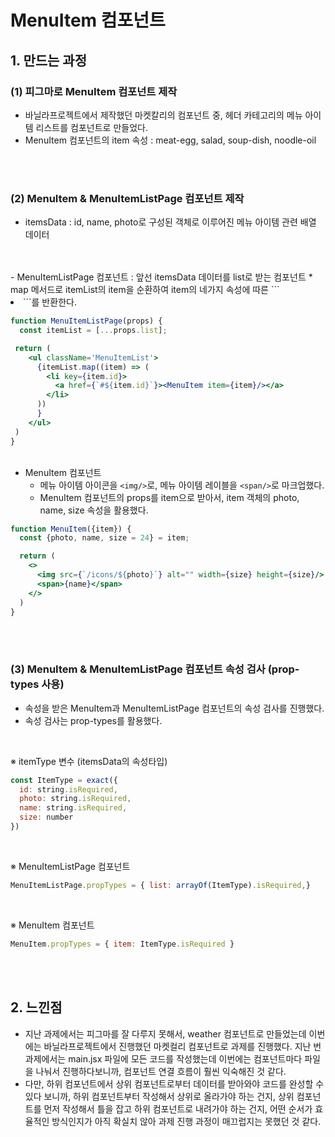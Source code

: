 # MenuItem 컴포넌트
## 1. 만드는 과정
### (1) 피그마로 MenuItem 컴포넌트 제작  
- 바닐라프로젝트에서 제작했던 마켓칼리의 컴포넌트 중, 헤더 카테고리의 메뉴 아이템 리스트를 컴포넌트로 만들었다.
- MenuItem 컴포넌트의 item 속성 : meat-egg, salad, soup-dish, noodle-oil
<br>
<br>

### (2) MenuItem & MenuItemListPage 컴포넌트 제작
- itemsData : id, name, photo로 구성된 객체로 이루어진 메뉴 아이템 관련 배열 데이터
<br>
<br>
- MenuItemListPage 컴포넌트 : 앞선 itemsData 데이터를 list로 받는 컴포넌트    
  * map 메서드로 itemList의 item을 순환하여 item의 네가지 속성에 따른 ```<li/>```를 반환한다. 

``` jsx
function MenuItemListPage(props) {
  const itemList = [...props.list];

 return (
    <ul className='MenuItemList'>
      {itemList.map((item) => (
        <li key={item.id}>
          <a href={`#${item.id}`}><MenuItem item={item}/></a>
        </li> 
      ))
      }
    </ul>
 )
}
```
<br>

* MenuItem 컴포넌트
  * 메뉴 아이템 아이콘을 ```<img/>```로, 메뉴 아이템 레이블을 ```<span/>```로 마크업했다.
  * MenuItem 컴포넌트의 props를 item으로 받아서, item 객체의 photo, name, size 속성을 활용했다. 
``` jsx
function MenuItem({item}) {
  const {photo, name, size = 24} = item;

  return (
    <>
      <img src={`/icons/${photo}`} alt="" width={size} height={size}/>
      <span>{name}</span>
    </>
  )
}
```
<br>
<br>


### (3) MenuItem & MenuItemListPage 컴포넌트 속성 검사 (prop-types 사용)
- 속성을 받은 MenuItem과 MenuItemListPage 컴포넌트의 속성 검사를 진행했다.
- 속성 검사는 prop-types를 활용했다.   
<br>

※ itemType 변수 (itemsData의 속성타입)
``` javascript
const ItemType = exact({
  id: string.isRequired,
  photo: string.isRequired,
  name: string.isRequired,
  size: number 
})
```
<br>

※ MenuItemListPage 컴포넌트 
  ``` javascript
  MenuItemListPage.propTypes = { list: arrayOf(ItemType).isRequired,}
  ```
<br>

※ MenuItem 컴포넌트 
``` javascript
MenuItem.propTypes = { item: ItemType.isRequired }
```
<br>
<br>

## 2. 느낀점
- 지난 과제에서는 피그마를 잘 다루지 못해서, weather 컴포넌트로 만들었는데 이번에는 바닐라프로젝트에서 진행했던 마켓컬리 컴포넌트로 과제를 진행했다. 지난 번 과제에서는 main.jsx 파일에 모든 코드를 작성했는데 이번에는 컴포넌트마다 파일을 나눠서 진행하다보니까, 컴포넌트 연결 흐름이 훨씬 익숙해진 것 같다.
- 다만, 하위 컴포넌트에서 상위 컴포넌트로부터 데이터를 받아와야 코드를 완성할 수 있다 보니까, 하위 컴포넌트부터 작성해서 상위로 올라가야 하는 건지, 상위 컴포넌트를 먼저 작성해서 틀을 잡고 하위 컴포넌트로 내려가야 하는 건지, 어떤 순서가 효율적인 방식인지가 아직 확실치 않아 과제 진행 과정이 매끄럽지는 못했던 것 같다. 


